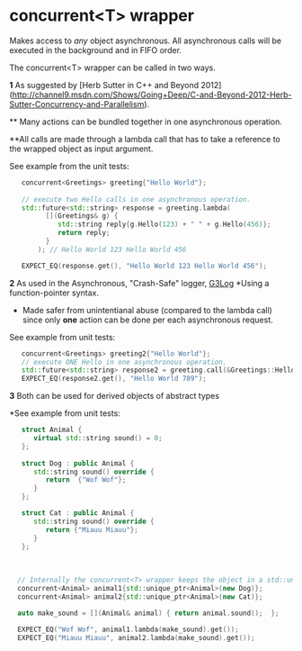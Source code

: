 concurrent\<T\> wrapper
=================================

Makes access to *any* object asynchronous. All asynchronous calls will be executed in the background and in FIFO order.

The concurrent\<T\> wrapper can be called in two ways. 

**1** As suggested by [Herb Sutter in C++ and Beyond 2012] (http://channel9.msdn.com/Shows/Going+Deep/C-and-Beyond-2012-Herb-Sutter-Concurrency-and-Parallelism). 

 ** Many actions can be bundled together in one asynchronous operation.
 
 **All calls are made through a lambda call that has to take a reference to the wrapped object as input argument. 

See example from the unit tests:
```cpp
   concurrent<Greetings> greeting{"Hello World"};
   
   // execute two Hello calls in one asynchronous operation. 
   std::future<std::string> response = greeting.lambda( 
         [](Greetings& g) { 
            std::string reply{g.Hello(123) + " " + g.Hello(456)}; 
            return reply;
         }
       ); // Hello World 123 Hello World 456

   EXPECT_EQ(response.get(), "Hello World 123 Hello World 456");
```

**2** As used in the Asynchronous, "Crash-Safe" logger, [G3Log](https://bitbucket.org/KjellKod/g3log) 
*Using a function-pointer syntax. 
* Made safer from unintentianal abuse (compared to the lambda call) since only **one** action can be done per each asynchronous request.


See example from unit tests:
```cpp
   concurrent<Greetings> greeting2{"Hello World"};
   // execute ONE Hello in one asynchronous operation. 
   std::future<std::string> response2 = greeting.call(&Greetings::Hello, 789); 
   EXPECT_EQ(response2.get(), "Hello World 789");
```


**3** Both can be used for derived objects of abstract types
  
  
  *See example from unit tests:
```cpp
   struct Animal {
      virtual std::string sound() = 0;
   };
  
   struct Dog : public Animal {
      std::string sound() override {
         return  {"Wof Wof"};
      }
   };

   struct Cat : public Animal {
      std::string sound() override {
         return {"Miauu Miauu"};
      }
   };
   
   
 
  // Internally the concurrent<T> wrapper keeps the object in a std::unique_ptr<T>  
  concurrent<Animal> animal1{std::unique_ptr<Animal>(new Dog)};  
  concurrent<Animal> animal2{std::unique_ptr<Animal>(new Cat)};

  auto make_sound = [](Animal& animal) { return animal.sound();  };
   
  EXPECT_EQ("Wof Wof", animal1.lambda(make_sound).get());
  EXPECT_EQ("Miauu Miauu", animal2.lambda(make_sound).get());
  ```
